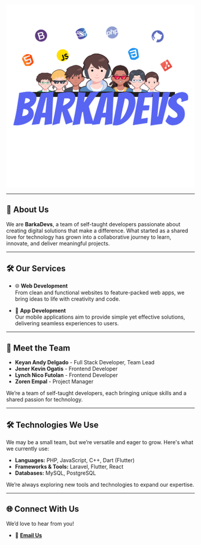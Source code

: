 <!-- Replace "barkadevs-logo.jpg" with your actual image file name -->
<div align="center">
  <img src="logo.png" alt="BarkaDevs Logo"/>
</div>

---

## 🌟 About Us

We are **BarkaDevs**, a team of self-taught developers passionate about creating digital solutions that make a difference. What started as a shared love for technology has grown into a collaborative journey to learn, innovate, and deliver meaningful projects.  

---

## 🛠️ Our Services

- 🌐 **Web Development**  
  From clean and functional websites to feature-packed web apps, we bring ideas to life with creativity and code.

- 📱 **App Development**  
  Our mobile applications aim to provide simple yet effective solutions, delivering seamless experiences to users.

---

## 👥 Meet the Team

- **Keyan Andy Delgado** - Full Stack Developer, Team Lead  
- **Jener Kevin Ogatis** - Frontend Developer  
- **Lynch Nico Futolan** - Frontend Developer  
- **Zoren Empal** - Project Manager  

We’re a team of self-taught developers, each bringing unique skills and a shared passion for technology.

---

## 🛠️ Technologies We Use

We may be a small team, but we’re versatile and eager to grow. Here's what we currently use:

- **Languages:** PHP, JavaScript, C++, Dart (Flutter)  
- **Frameworks & Tools:** Laravel, Flutter, React  
- **Databases:** MySQL, PostgreSQL  

We’re always exploring new tools and technologies to expand our expertise.

---

## 🌐 Connect With Us

We’d love to hear from you!  

- 📧 **[Email Us](mailto:barkadevszxc@gmail.com)**  
